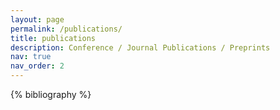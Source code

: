 ```yaml
---
layout: page
permalink: /publications/
title: publications
description: Conference / Journal Publications / Preprints
nav: true
nav_order: 2
---
```


<!-- _pages/publications.md -->

<!-- Bibsearch Feature -->

<!-- q{% include bib_search.liquid %} -->

<div class="publications">

{% bibliography %}

</div>

